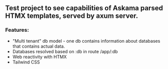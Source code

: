 ## Test project to see capabilities of Askama parsed HTMX templates, served by axum server.


### Features:
- "Multi tenant" db model - one db contains information about databases that contains actual data.
- Databases resolved based on :db in route /app/:db
- Web reactivity with HTMX
- Tailwind CSS